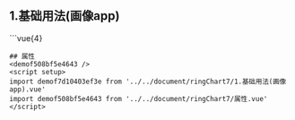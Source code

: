 ## 1.基础用法(画像app)
<demof7d10403ef3e />
```vue{4}
<template>
    <ring-chart-7 ref="chartRef" v-bind="chartOption"></ring-chart-7>
</template>
<script setup>
import { ref, onMounted } from 'vue';

const chartRef = ref();
const unit = '单位';

const seriesData = [
    { value: 1048, name: '专利' },
    { value: 735, name: '作品著作权' },
    { value: 580, name: '软件著作权' },
    { value: 484, name: '网站' },
    { value: 484, name: '资质证书' },
    { value: 484, name: '商标' }
];
// 组合配置项
const chartOption = {
    unit: '个',
    title: '累计知识产权数',
    centerDisplay: 'sum',
    seriesData
};

onMounted(() => chartRef.value.renderChart());
</script>
<style lang="scss" scoped>
.zrx-chart {
    height: 340px;
    background-color: white;
}
</style>

```
## 属性
<demof508bf5e4643 />
<script setup>
import demof7d10403ef3e from '../../document/ringChart7/1.基础用法(画像app).vue'
import demof508bf5e4643 from '../../document/ringChart7/属性.vue'
</script>